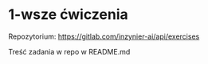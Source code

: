 # 1-wsze ćwiczenia

Repozytorium: https://gitlab.com/inzynier-ai/api/exercises

Treść zadania w repo w README.md
